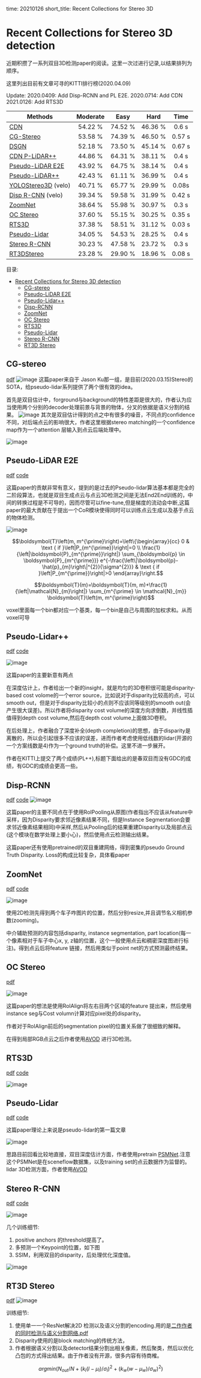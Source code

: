 time: 20210126
short_title: Recent Collections for Stereo 3D

# Recent Collections for Stereo 3D detection

近期积攒了一系列双目3D检测paper的阅读。这里一次过进行记录,以结果排列为顺序。

这里列出目前有文章可寻的KITTI排行榜(2020.04.09)

Update:
    2020.0409: Add Disp-RCNN and PL E2E.
    2020.0714: Add CDN
    2021.0126: Add RTS3D

| Methods               | Moderate |  Easy   |  Hard   |  Time  |
| --------------------- | :------: | :-----: | :-----: | :----: |
| [CDN]                 | 54.22 %  | 74.52 % | 46.36 % | 0.6  s |
| [CG-Stereo]           | 53.58 %  | 74.39 % | 46.50 % | 0.57 s |
| [DSGN]                | 52.18 %  | 73.50 % | 45.14 % | 0.67 s |
| [CDN P-LiDAR++]       | 44.86 %  | 64.31 % | 38.11 % | 0.4 s  |
| [Pseudo-LiDAR E2E]    | 43.92 %  | 64.75 % | 38.14 % | 0.4 s  |
| [Pseudo-LiDAR++]      | 42.43 %  | 61.11 % | 36.99 % | 0.4 s  |
| [YOLOStereo3D] (velo) | 40.71 %  | 65.77 % | 29.99 % | 0.08s  |
| [Disp R-CNN] (velo)   | 39.34 %  | 59.58 % | 31.99 % | 0.42 s |
| [ZoomNet]             | 38.64 %  | 55.98 % | 30.97 % | 0.3 s  |
| [OC Stereo]           | 37.60 %  | 55.15 % | 30.25 % | 0.35 s |
| [RTS3D]               | 37.38 %  | 58.51 % | 31.12 % | 0.03 s |
| [Pseudo-Lidar]        | 34.05 %  | 54.53 % | 28.25 % | 0.4 s  |
| [Stereo R-CNN]        | 30.23 %  | 47.58 % | 23.72 % | 0.3 s  |
| [RT3DStereo]          | 23.28 %  | 29.90 % | 18.96 % | 0.08 s |

目录:

- [Recent Collections for Stereo 3D detection](#recent-collections-for-stereo-3d-detection)
  - [CG-stereo](#cg-stereo)
  - [Pseudo-LiDAR E2E](#pseudo-lidar-e2e)
  - [Pseudo-Lidar++](#pseudo-lidar)
  - [Disp-RCNN](#disp-rcnn)
  - [ZoomNet](#zoomnet)
  - [OC Stereo](#oc-stereo)
  - [RTS3D](#rts3d)
  - [Pseudo-Lidar](#pseudo-lidar-1)
  - [Stereo R-CNN](#stereo-r-cnn)
  - [RT3D Stereo](#rt3d-stereo)

## CG-stereo
[pdf](https://arxiv.org/pdf/2003.05505v1.pdf)
![image](res/CG-Stereo_arch.png)
这篇paper来自于 Jason Ku那一组，是目前(2020.03.15)Stereo的SOTA，给pseudo-lidar系列提供了两个很有效的idea。

首先是双目估计中，forground与background的特性差距是很大的，作者认为应当使用两个分别的decoder处理前景与背景的物体，分叉的依据是语义分割的结果。
![image](res/CG_stereo_splitdecode.png)
其次是双目估计得到的点之中有很多的噪音，不同点的confidence不同，对后端点云的影响很大，作者这里根据stereo matching的一个confidence map作为一个attention 层输入到点云后端处理中。

![image](res/CG-stereo_confidence.png)



## Pseudo-LiDAR E2E
[pdf](https://arxiv.org/pdf/2004.03080v1.pdf) [code](https://github.com/mileyan/pseudo-LiDAR_e2e)

这篇paper的贡献非常有意义，提到的是过去的Pseudo-lidar算法基本都是完全的二阶段算法，也就是双目生成点云与点云3D检测之间是无法End2End训练的，中间的转换过程是不可导的，因而尽管可以fine-tune,但是梯度的流动会中断,这篇paper的最大贡献在于提出一个CoR模块使得同时可以训练点云生成以及基于点云的物体检测。

![image](res/PLE2E_arch.png)

$$\boldsymbol{T}\left(m, m^{\prime}\right)=\left\{\begin{array}{cc}
0 & \text { if }\left|P_{m^{\prime}}\right|=0 \\
\frac{1}{\left|\boldsymbol{P}_{m^{\prime}}\right|} \sum_{\boldsymbol{p} \in \boldsymbol{P}_{m^{\prime}}} e^{-\frac{\left\|\boldsymbol{p}-\hat{p}_{m}\right\|^{2}}{\sigma^{2}}} & \text { if }\left|P_{m^{\prime}}\right|>0
\end{array}\right.$$

$$\boldsymbol{T}(m)=\boldsymbol{T}(m, m)+\frac{1}{\left|\mathcal{N}_{m}\right|} \sum_{m^{\prime} \in \mathcal{N}_{m}} \boldsymbol{T}\left(m, m^{\prime}\right)$$


voxel里面每一个bin都对应一个基类，每一个bin是自己与周围的加权求和。从而voxel可导


## Pseudo-Lidar++
[pdf](https://arxiv.org/pdf/1906.06310.pdf)  [code](https://github.com/mileyan/Pseudo_Lidar_V2)

![image](res/plidarpp_arch.png)

这篇paper的主要新意有两点

在深度估计上，作者给出一个新的insight，就是均匀的3D卷积很可能是disparity-based cost volome的一个error source，比如说对于disparity比较高的点，可以smooth out，但是对于disparity比较小的点则不应该同等级别的smooth out(会产生很大误差)。所以作者将disparity cost volume的深度方向求倒数，并线性插值得到depth cost volume,然后在depth cost volume上面做3D卷积。

在后处理上，作者融合了深度补全(depth completion)的思想，由于disparity是离散的，所以会引起很多不应该的误差，进而作者考虑使用低线数的lidar(开源的一个方案线数是4)作为一个ground truth的补偿。这里不进一步展开。

作者在KITTI上提交了两个成绩(PL++),标题下面给出的是春双目而没有GDC的成绩，有GDC的成绩会更高一些。

## Disp-RCNN
[pdf](https://arxiv.org/pdf/2004.03572v1.pdf) [code](https://github.com/zju3dv/disprcnn)
![image](res/Disp-RCNN_arch.png)

这篇paper的主要不同点在于使用RoIPooling从原图(作者指出不应该从feature中采样，因为Disparity要求邻近像素结果不同，但是Instance Segmentation会要求邻近像素结果相同)中采样,然后从Pooling后的结果重建Disparity以及局部点云(这个模块在数学处理上要小心)，然后使用点云检测输出结果。

这篇paper还有使用pretrained的双目重建网络，得到密集的pseudo Ground Truth Disparity. Loss的构成比较复杂，具体看paper

## ZoomNet
[pdf](https://arxiv.org/pdf/2003.00529.pdf) [code](https://github.com/detectRecog/ZoomNet)

![image](res/zoomnet_arch.png)

使用2D检测先得到两个车子咋图片的位置，然后分别resize,并且调节名义相机参数(zooming)。

中介辅助预测的内容包括disparity, instance segmentation, part location(每一个像素相对于车子中心x, y, z轴的位置，这个一般使用点云和稠密深度图进行标注)。得到点云后将feature 链接，然后用类似于point net的方式预测最终结果。

## OC Stereo
[pdf](https://arxiv.org/pdf/1909.07566.pdf)

![image](res/OC_stereo_arch.png)

这篇paper的想法是使用RoIAlign将左右目两个区域的feature 提出来，然后使用instance seg与Cost volumn计算对应pixel处的disparity。

作者对于RoIAlign前后的segmentation pixel的位置关系做了很细致的解释。

在得到局部RGB点云之后作者使用[AVOD](https://github.com/kujason/avod) 进行3D检测。

## RTS3D
[pdf](https://arxiv.org/pdf/2012.15072.pdf) [code](https://github.com/Banconxuan/RTS3D)

![image](res/RTS3D_structure.png)

## Pseudo-Lidar
[pdf](https://arxiv.org/pdf/1812.07179.pdf) [code](https://github.com/mileyan/pseudo_lidar)

这篇paper理论上来说是pseudo-lidar的第一篇文章

![image](res/plidar_original.png)

思路目前回看比较地直接，双目深度估计方面，作者使用pretrain [PSMNet](../other_categories/others/PSMNet.md).注意这个PSMNet是在sceneflow数据集，以及training set的点云数据作为监督的。lidar 3D检测方面，作者使用[AVOD](https://github.com/kujason/avod)

## Stereo R-CNN
[pdf](https://arxiv.org/pdf/1902.09738.pdf) [code](https://github.com/HKUST-Aerial-Robotics/Stereo-RCNN)

![image](res/StereoRCNN_arch.png)

几个训练细节:

1. positive anchors 的threshold提高了。
2. 多预测一个Keypoint的位置，如下图
3. SSIM，利用双目的disparity，后处理优化深度值。

![image](res/StereoRCNN_keypoints.png)


## RT3D Stereo
[pdf](https://www.mrt.kit.edu/z/publ/download/2019/Koenigshof2019Objects.pdf)
![image](res/RT3DStereo_arch.png)

训练细节:

1. 使用单一一个ResNet解决2D 检测以及语义分割的encoding.用的是[二作作者的同时检测与语义分割网络.pdf](https://arxiv.org/pdf/1905.02285.pdf)
2. Disparity使用的是block matching的传统方法，
3. 作者根据语义分割以及detector结果分割出相关像素，然后聚类，然后以优化凸包的方式得出结果。由于作者没有开源，很多内容有待商榷。

$$argmin (N_{out}/N+ (k_l(l-μ_l)/σ_l )^2+(k_w(w-μ_w)/σ_w )^2)$$




[CDN]:CDN.md
[CDN P-LiDAR++]:CDN.md
[CG-Stereo]:#cg-stereo
[DSGN]:DSGN.md
[Pseudo-LiDAR E2E]:#pseudo-lidar-e2e
[Pseudo-LiDAR++]:#pseudo-lidar
[YOLOStereo3D]:YOLOStereo3D.md
[Disp R-CNN]:#disp-rcnn
[ZoomNet]:#zoomnet
[OC Stereo]:#oc-stereo
[RTS3D]:#rts3d
[Pseudo-Lidar]:#pseudo-lidar_1
[Stereo R-CNN]:#stereo-r-cnn
[RT3DStereo]:#rt3d-stereo